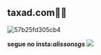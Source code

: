 ##  taxad.com🐱‍👤


![57b25fd305cb4](https://github.com/user-attachments/assets/2d896385-8b41-4757-a0a0-db1b843c5c8d)

**segue no insta:_alissonsgs_**
![](https://media1.tenor.com/m/vtm1oAR2314AAAAC/taxad-taxa.gif)
